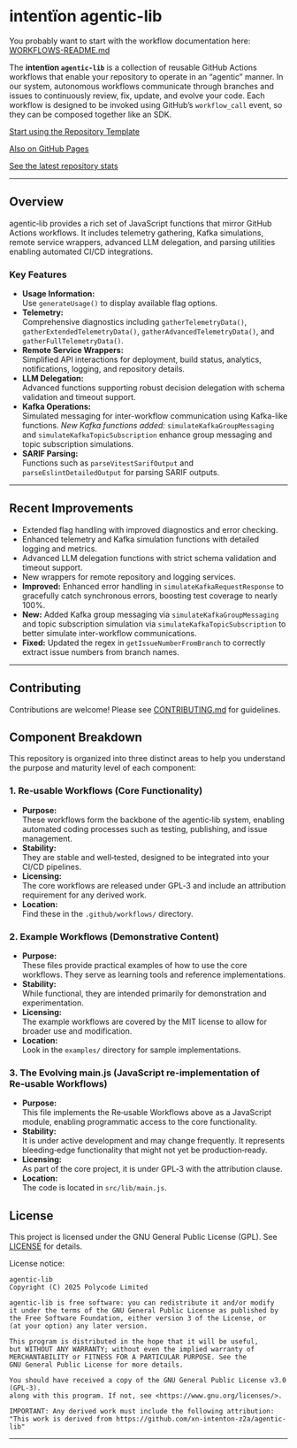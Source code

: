 # intentïon agentic-lib

You probably want to start with the workflow documentation here: [WORKFLOWS-README.md](https://github.com/xn-intenton-z2a/agentic-lib/blob/main/WORKFLOWS-README.md)

The **intentïon `agentic-lib`** is a collection of reusable GitHub Actions workflows that enable your
repository to operate in an “agentic” manner. In our system, autonomous workflows communicate through branches and
issues to continuously review, fix, update, and evolve your code. Each workflow is designed to be invoked using
GitHub’s `workflow_call` event, so they can be composed together like an SDK.

[Start using the Repository Template](https://github.com/xn-intenton-z2a/repository0)

[Also on GitHub Pages](https://xn-intenton-z2a.github.io/agentic-lib/index.html)

[See the latest repository stats](https://xn-intenton-z2a.github.io/agentic-lib/latest.html)

---

## Overview

agentic‑lib provides a rich set of JavaScript functions that mirror GitHub Actions workflows. It includes telemetry gathering, Kafka simulations, remote service wrappers, advanced LLM delegation, and parsing utilities enabling automated CI/CD integrations.

### Key Features

- **Usage Information:**  
  Use `generateUsage()` to display available flag options.
- **Telemetry:**  
  Comprehensive diagnostics including `gatherTelemetryData()`, `gatherExtendedTelemetryData()`, `gatherAdvancedTelemetryData()`, and `gatherFullTelemetryData()`.
- **Remote Service Wrappers:**  
  Simplified API interactions for deployment, build status, analytics, notifications, logging, and repository details.
- **LLM Delegation:**  
  Advanced functions supporting robust decision delegation with schema validation and timeout support.
- **Kafka Operations:**  
  Simulated messaging for inter-workflow communication using Kafka-like functions. *New Kafka functions added:* `simulateKafkaGroupMessaging` and `simulateKafkaTopicSubscription` enhance group messaging and topic subscription simulations.
- **SARIF Parsing:**  
  Functions such as `parseVitestSarifOutput` and `parseEslintDetailedOutput` for parsing SARIF outputs.

---

## Recent Improvements

- Extended flag handling with improved diagnostics and error checking.
- Enhanced telemetry and Kafka simulation functions with detailed logging and metrics.
- Advanced LLM delegation functions with strict schema validation and timeout support.
- New wrappers for remote repository and logging services.
- **Improved:** Enhanced error handling in `simulateKafkaRequestResponse` to gracefully catch synchronous errors, boosting test coverage to nearly 100%.
- **New:** Added Kafka group messaging via `simulateKafkaGroupMessaging` and topic subscription simulation via `simulateKafkaTopicSubscription` to better simulate inter-workflow communications.
- **Fixed:** Updated the regex in `getIssueNumberFromBranch` to correctly extract issue numbers from branch names.

---

## Contributing

Contributions are welcome! Please see [CONTRIBUTING.md](CONTRIBUTING.md) for guidelines.

## Component Breakdown

This repository is organized into three distinct areas to help you understand the purpose and maturity level of each component:

### 1. Re‑usable Workflows (Core Functionality)
- **Purpose:**  
  These workflows form the backbone of the agentic‑lib system, enabling automated coding processes such as testing, publishing, and issue management.
- **Stability:**  
  They are stable and well‑tested, designed to be integrated into your CI/CD pipelines.
- **Licensing:**  
  The core workflows are released under GPL‑3 and include an attribution requirement for any derived work.
- **Location:**  
  Find these in the `.github/workflows/` directory.

### 2. Example Workflows (Demonstrative Content)
- **Purpose:**  
  These files provide practical examples of how to use the core workflows. They serve as learning tools and reference implementations.
- **Stability:**  
  While functional, they are intended primarily for demonstration and experimentation.
- **Licensing:**  
  The example workflows are covered by the MIT license to allow for broader use and modification.
- **Location:**  
  Look in the `examples/` directory for sample implementations.

### 3. The Evolving main.js (JavaScript re-implementation of Re‑usable Workflows)
- **Purpose:**  
  This file implements the Re‑usable Workflows above as a JavaScript module, enabling programmatic access to the core functionality.
- **Stability:**  
  It is under active development and may change frequently. It represents bleeding‑edge functionality that might not yet be production‑ready.
- **Licensing:**  
  As part of the core project, it is under GPL‑3 with the attribution clause.
- **Location:**  
  The code is located in `src/lib/main.js`.

## License

This project is licensed under the GNU General Public License (GPL). See [LICENSE](LICENSE) for details.

License notice:
```
agentic-lib
Copyright (C) 2025 Polycode Limited

agentic-lib is free software: you can redistribute it and/or modify
it under the terms of the GNU General Public License as published by
the Free Software Foundation, either version 3 of the License, or
(at your option) any later version.

This program is distributed in the hope that it will be useful,
but WITHOUT ANY WARRANTY; without even the implied warranty of
MERCHANTABILITY or FITNESS FOR A PARTICULAR PURPOSE. See the
GNU General Public License for more details.

You should have received a copy of the GNU General Public License v3.0 (GPL‑3).
along with this program. If not, see <https://www.gnu.org/licenses/>.

IMPORTANT: Any derived work must include the following attribution:
"This work is derived from https://github.com/xn-intenton-z2a/agentic-lib"
```

---
